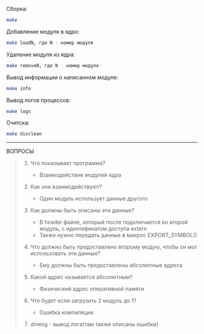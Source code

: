 Сборка:

```bash
make
```

Добавление модуля в ядро:

```bash
make loadN, где N - номер модуля
```

Удаление модуля из ядра:

```bash
make removeN, где N - номер модуля
```

Вывод информации о написанном модуле:

```bash
make info
```

Вывод логов процессов:

```bash
make logs
```

Очитска:

```bash
make disclean
```

------

ВОПРОСЫ

> 1. Что показывает программа? 
>    - Взаимодействие модулей ядра
>
> 1. Как они взаимодействуют?
>    - Один модуль использует данные другого
> 2. Как должны быть описаны эти данные?
>    - В header файле, который после подключается во второй модуль, с идентификатом доступа extern
>    - Также нужно передать данные в макрос EXPORT_SYMBOL()
> 3. Что должно быть предоставлено второму модую, чтобы он мог использовать эти данные?
>    - Ему должны быть предоставлены абсолютные адреса
> 4. Какой адрес называется абсолютным?
>    - Физический адрес оперативной памяти
> 5. Что будет если загрузить 2 модуль до 1?
>    - Ошибка компиляции
> 6. dmesg - вывод лога(там также описаны ошибки)
